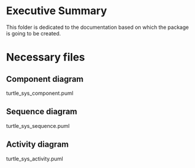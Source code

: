 # Executive Summary

This folder is dedicated to the documentation based on which the package is going to be created.

# Necessary files

## Component diagram
turtle_sys_component.puml

## Sequence diagram
turtle_sys_sequence.puml

## Activity diagram
turtle_sys_activity.puml